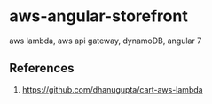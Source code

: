# aws-angular-storefront
aws lambda, aws api gateway, dynamoDB, angular 7

## References

1. https://github.com/dhanugupta/cart-aws-lambda


